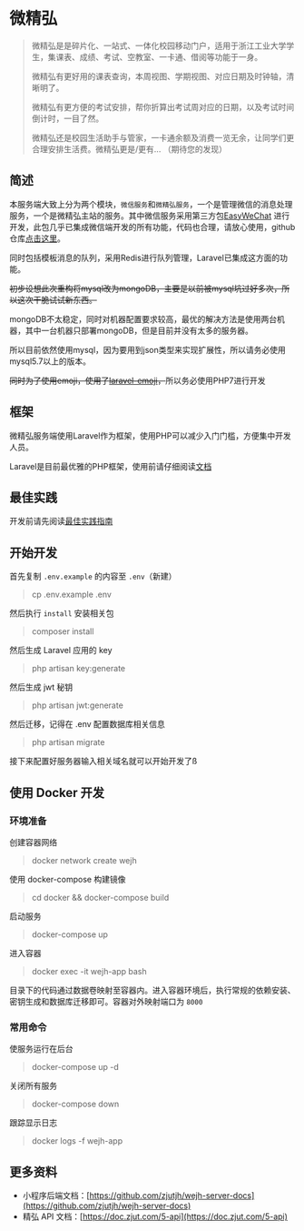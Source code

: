 # 微精弘

> 微精弘是是碎片化、一站式、一体化校园移动门户，适用于浙江工业大学学生，集课表、成绩、考试、空教室、一卡通、借阅等功能于一身。
>
> 微精弘有更好用的课表查询，本周视图、学期视图、对应日期及时钟轴，清晰明了。
>
> 微精弘有更方便的考试安排，帮你折算出考试周对应的日期，以及考试时间倒计时，一目了然。
>
> 微精弘还是校园生活助手与管家，一卡通余额及消费一览无余，让同学们更合理安排生活费。微精弘更是/更有... （期待您的发现）

## 简述

本服务端大致上分为两个模块，`微信服务`和`微精弘服务`，一个是管理微信的消息处理服务，一个是微精弘主站的服务。其中微信服务采用第三方包[EasyWeChat](https://easywechat.org/zh-cn/docs/) 进行开发，此包几乎已集成微信端开发的所有功能，代码也合理，请放心使用，github仓库[点击这里](https://github.com/overtrue/laravel-wechat)。

同时包括模板消息的队列，采用Redis进行队列管理，Laravel已集成这方面的功能。

~~初步设想此次重构将mysql改为mongoDB，主要是以前被mysql坑过好多次，所以这次干脆试试新东西。~~

mongoDB不太稳定，同时对机器配置要求较高，最优的解决方法是使用两台机器，其中一台机器只部署mongoDB，但是目前并没有太多的服务器。

所以目前依然使用mysql，因为要用到json类型来实现扩展性，所以请务必使用mysql5.7以上的版本。

~~同时为了使用emoji，使用了[laravel-emoji](https://github.com/unicodeveloper/laravel-emoji)，~~所以务必使用PHP7进行开发

## 框架

微精弘服务端使用Laravel作为框架，使用PHP可以减少入门门槛，方便集中开发人员。

Laravel是目前最优雅的PHP框架，使用前请仔细阅读[文档](http://laravelacademy.org/laravel-docs-5_4)

## 最佳实践

开发前请先阅读[最佳实践指南](https://doc.zjut.com/4-laravel/4.1-zui-jia-shi-jian)

## 开始开发

首先复制 `.env.example` 的内容至 `.env`（新建）
> cp .env.example .env

然后执行 `install` 安装相关包
> composer install

然后生成 Laravel 应用的 key
> php artisan key:generate

然后生成 jwt 秘钥
> php artisan jwt:generate

然后迁移，记得在 .env 配置数据库相关信息
> php artisan migrate

接下来配置好服务器输入相关域名就可以开始开发了ß

## 使用 Docker 开发

### 环境准备

创建容器网络
> docker network create wejh

使用 docker-compose 构建镜像
> cd docker && docker-compose build

启动服务
> docker-compose up

进入容器
> docker exec -it wejh-app bash

目录下的代码通过数据卷映射至容器内。进入容器环境后，执行常规的依赖安装、密钥生成和数据库迁移即可。容器对外映射端口为 `8000`

### 常用命令

使服务运行在后台
> docker-compose up -d

关闭所有服务
> docker-compose down

跟踪显示日志
> docker logs -f wejh-app

## 更多资料

- 小程序后端文档：[https://github.com/zjutjh/wejh-server-docs](https://github.com/zjutjh/wejh-server-docs)
- 精弘 API 文档：[https://doc.zjut.com/5-api](https://doc.zjut.com/5-api)
